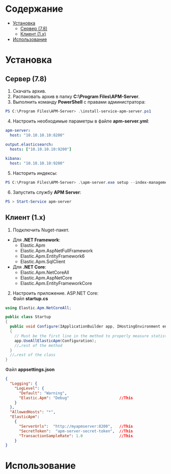 # Содержание
* [Установка](#установка)
  * [Сервер (7.8)](#сервер-78)
  * [Клиент (1.x)]()
* [Использование](#использование)

# Установка
## Сервер (7.8)
1. Скачать архив.
2. Распаковать архив в папку **C:\Program Files\APM-Server**.
3. Выполнить команду **PowerShell** с правами администратора:
```powershell
PS C:\Program Files\APM-Server> .\install-service-apm-server.ps1
```
4. Настроить необходимые параметры в файле **apm-server.yml**:
```yml
apm-server:
  host: "10.10.10.10:8200"
  
output.elasticsearch:
  hosts: ["10.10.10.10:9200"]

kibana:
  host: "10.10.10.10:9200"
```
5. Насторить индексы:
```powershell
PS C:\Program Files\APM-Server> .\apm-server.exe setup --index-management
```
6. Запустить службу **APM Server**:
```powershell
PS > Start-Service apm-server
```
## Клиент (1.x)
1. Подключить Nuget-пакет.
* Для **.NET Framework**:
  * Elastic.Apm
  * Elastic.Apm.AspNetFullFramework
  * Elastic.Apm.EntityFramework6
  * Elastic.Apm.SqlClient
* Для **.NET Core**:
  * Elastic.Apm.NetCoreAll
  * Elastic.Apm.AspNetCore
  * Elastic.Apm.EntityFrameworkCore
2. Настроить приложение.
ASP.NET Core:  
Файл **startup.cs**
```csharp
using Elastic.Apm.NetCoreAll;

public class Startup
{
  public void Configure(IApplicationBuilder app, IHostingEnvironment env)
  {
    // Must be the first line in the method to properly measure statistics
    app.UseAllElasticApm(Configuration);
    //…rest of the method
  }
  //…rest of the class
}
```
Файл **appsettings.json**
```json
{
  "Logging": {
    "LogLevel": {
      "Default": "Warning",
      "Elastic.Apm": "Debug"                      //This
    }
  },
  "AllowedHosts": "*",
  "ElasticApm":
    {
      "ServerUrls":  "http://myapmserver:8200",   //This
      "SecretToken":  "apm-server-secret-token",  //This
      "TransactionSampleRate": 1.0                //This
    }
}
```
# Использование
